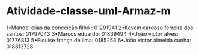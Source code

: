 # Atividade-classe-uml-Armaz-m 
1•Manoel elias da conceição filho : 01291941
2•Kevein cardoso ferreira dos santos: 01797043
3•Marcos eduardo: 01839494
4•João victor alves: 01776813
5•Elouise frança de lima: 0185253
6•João victor almeida cunha: 018813728
